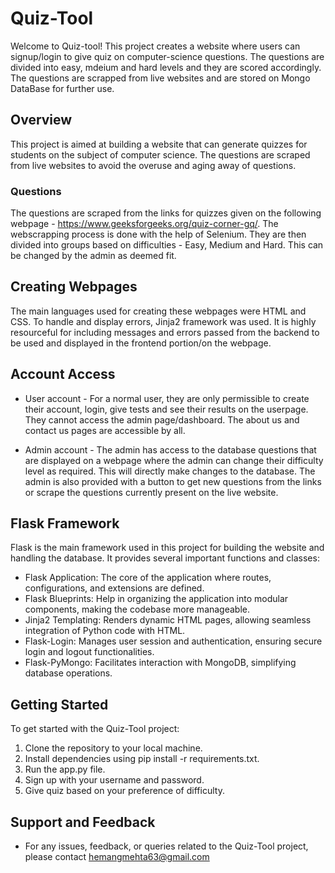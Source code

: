 # Quiz-Tool

Welcome to Quiz-tool! This project creates a website where users can signup/login to give quiz on computer-science questions. The questions are divided into easy, mdeium and hard levels and they are scored accordingly. The questions are scrapped from live websites and are stored on Mongo DataBase for further use.

## Overview 

This project is aimed at building a website that can generate quizzes for students on the subject of computer science. The questions are scraped from live websites to avoid the overuse and aging away of questions.

### Questions 

The questions are scraped from the links for quizzes given on the following webpage - https://www.geeksforgeeks.org/quiz-corner-gq/. The webscrapping process is done with the help of Selenium. They are then divided into groups based on difficulties - Easy, Medium and Hard. This can be changed by the admin as deemed fit.

## Creating Webpages

The main languages used for creating these webpages were HTML and CSS. To handle and display errors, Jinja2 framework was used. It is highly resourceful for including messages and errors passed from the backend to be used and displayed in the frontend portion/on the webpage.

## Account Access

 - User account - 
 For a normal user, they are only permissible to create their account, login, give tests and see their results on the userpage. They cannot access the admin page/dashboard. The about us and contact us pages are accessible by all.

- Admin account - 
The admin has access to the database questions that are displayed on a webpage where the admin can change their difficulty level as required. This will directly make changes to the database. The admin is also provided with a button to get new questions from the links or scrape the questions currently present on the live website.

## Flask Framework 

Flask is the main framework used in this project for building the website and handling the database. It provides several important functions and classes:

 - Flask Application: The core of the application where routes, configurations, and extensions are defined.
 - Flask Blueprints: Help in organizing the application into modular components, making the codebase more manageable.
 - Jinja2 Templating: Renders dynamic HTML pages, allowing seamless integration of Python code with HTML.
 - Flask-Login: Manages user session and authentication, ensuring secure login and logout functionalities.
 - Flask-PyMongo: Facilitates interaction with MongoDB, simplifying database operations.

## Getting Started 

To get started with the Quiz-Tool project:

  1. Clone the repository to your local machine.
  2. Install dependencies using pip install -r requirements.txt.
  3. Run the app.py file.
  4. Sign up with your username and password.
  5. Give quiz based on your preference of difficulty.

## Support and Feedback 

- For any issues, feedback, or queries related to the Quiz-Tool project, please contact hemangmehta63@gmail.com
